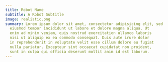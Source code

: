```yaml
---
title: Robot Name
subtitle: A Robot Subtitle
image: realistic.png
summary: Lorem ipsum dolor sit amet, consectetur adipisicing elit, sed do
  eiusmod tempor incididunt ut labore et dolore magna aliqua. Ut
  enim ad minim veniam, quis nostrud exercitation ullamco laboris
  nisi ut aliquip ex ea commodo consequat. Duis aute irure dolor
  in reprehenderit in voluptate velit esse cillum dolore eu fugiat
  nulla pariatur. Excepteur sint occaecat cupidatat non proident,
  sunt in culpa qui officia deserunt mollit anim id est laborum.
---
```

